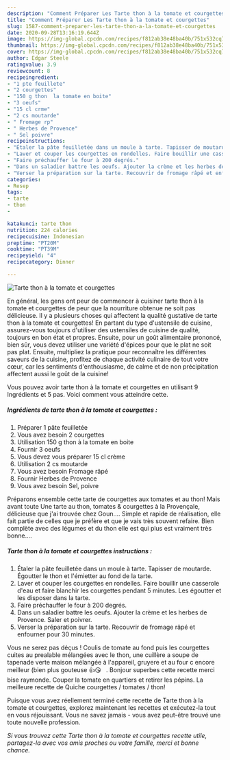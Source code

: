 ```yaml
---
description: "Comment Préparer Les Tarte thon à la tomate et courgettes"
title: "Comment Préparer Les Tarte thon à la tomate et courgettes"
slug: 1587-comment-preparer-les-tarte-thon-a-la-tomate-et-courgettes
date: 2020-09-28T13:16:19.644Z
image: https://img-global.cpcdn.com/recipes/f812ab38e48ba40b/751x532cq70/tarte-thon-a-la-tomate-et-courgettes-photo-principale-de-la-recette.jpg
thumbnail: https://img-global.cpcdn.com/recipes/f812ab38e48ba40b/751x532cq70/tarte-thon-a-la-tomate-et-courgettes-photo-principale-de-la-recette.jpg
cover: https://img-global.cpcdn.com/recipes/f812ab38e48ba40b/751x532cq70/tarte-thon-a-la-tomate-et-courgettes-photo-principale-de-la-recette.jpg
author: Edgar Steele
ratingvalue: 3.9
reviewcount: 8
recipeingredient:
- "1 pte feuillete"
- "2 courgettes"
- "150 g thon  la tomate en boite"
- "3 oeufs"
- "15 cl crme"
- "2 cs moutarde"
- " Fromage rp"
- " Herbes de Provence"
- " Sel poivre"
recipeinstructions:
- "Étaler la pâte feuilletée dans un moule à tarte. Tapisser de moutarde. Égoutter le thon et l&#39;émietter au fond de la tarte."
- "Laver et couper les courgettes en rondelles. Faire bouillir une casserole d&#39;eau et faire blanchir les courgettes pendant 5 minutes. Les égoutter et les disposer dans la tarte."
- "Faire préchauffer le four à 200 degrés."
- "Dans un saladier battre les oeufs. Ajouter la crème et les herbes de Provence. Saler et poivrer."
- "Verser la préparation sur la tarte. Recouvrir de fromage râpé et enfourner pour 30 minutes."
categories:
- Resep
tags:
- tarte
- thon
- 

katakunci: tarte thon  
nutrition: 224 calories
recipecuisine: Indonesian
preptime: "PT20M"
cooktime: "PT39M"
recipeyield: "4"
recipecategory: Dinner

---
```



![Tarte thon à la tomate et courgettes](https://img-global.cpcdn.com/recipes/f812ab38e48ba40b/751x532cq70/tarte-thon-a-la-tomate-et-courgettes-photo-principale-de-la-recette.jpg)

En général, les gens ont peur de commencer à cuisiner tarte thon à la tomate et courgettes de peur que la nourriture obtenue ne soit pas délicieuse. Il y a plusieurs choses qui affectent la qualité gustative de tarte thon à la tomate et courgettes! En partant du type d'ustensile de cuisine, assurez-vous toujours d'utiliser des ustensiles de cuisine de qualité, toujours en bon état et propres. Ensuite, pour un goût alimentaire prononcé, bien sûr, vous devez utiliser une variété d'épices pour que le plat ne soit pas plat. Ensuite, multipliez la pratique pour reconnaître les différentes saveurs de la cuisine, profitez de chaque activité culinaire de tout votre cœur, car les sentiments d'enthousiasme, de calme et de non précipitation affectent aussi le goût de la cuisine!

<!--inarticleads1-->

Vous pouvez avoir tarte thon à la tomate et courgettes en utilisant 9 Ingrédients et 5 pas. Voici comment vous atteindre cette.

##### Ingrédients de tarte thon à la tomate et courgettes :

1. Préparer 1 pâte feuilletée
1. Vous avez besoin 2 courgettes
1. Utilisation 150 g thon à la tomate en boite
1. Fournir 3 oeufs
1. Vous devez vous préparer 15 cl crème
1. Utilisation 2 cs moutarde
1. Vous avez besoin  Fromage râpé
1. Fournir  Herbes de Provence
1. Vous avez besoin  Sel, poivre


Préparons ensemble cette tarte de courgettes aux tomates et au thon! Mais avant toute Une tarte au thon, tomates &amp; courgettes à la Provençale, délicieuse que j&#39;ai trouvée chez Goun…. Simple et rapide de réalisation, elle fait partie de celles que je préfère et que je vais très souvent refaire. Bien complète avec des légumes et du thon elle est qui plus est vraiment très bonne…. 

<!--inarticleads2-->

##### Tarte thon à la tomate et courgettes instructions :

1. Étaler la pâte feuilletée dans un moule à tarte. Tapisser de moutarde. Égoutter le thon et l&#39;émietter au fond de la tarte.
1. Laver et couper les courgettes en rondelles. Faire bouillir une casserole d&#39;eau et faire blanchir les courgettes pendant 5 minutes. Les égoutter et les disposer dans la tarte.
1. Faire préchauffer le four à 200 degrés.
1. Dans un saladier battre les oeufs. Ajouter la crème et les herbes de Provence. Saler et poivrer.
1. Verser la préparation sur la tarte. Recouvrir de fromage râpé et enfourner pour 30 minutes.


Vous ne serez pas déçus ! Coulis de tomate au fond puis les courgettes cuites au prealable mélangées avec le thon, une cuillère a soupe de tapenade verte maison mélangée à l&#39;appareil, gruyere et au four c encore meilleur (bien plus gouteuse 👍😘 ️ ️ ️. Bonjour superbes cette recette merci bise raymonde. Couper la tomate en quartiers et retirer les pépins. La meilleure recette de Quiche courgettes / tomates / thon! 

<!--inarticleads1-->

<p>
Puisque vous avez réellement terminé cette recette de Tarte thon à la tomate et courgettes, explorez maintenant les recettes et exécutez-la tout en vous réjouissant. Vous ne savez jamais - vous avez peut-être trouvé une toute nouvelle profession.
</p>

<p>
<i>Si vous trouvez cette Tarte thon à la tomate et courgettes recette utile, partagez-la avec vos amis proches ou votre famille, merci et bonne chance.</i>
</p>
